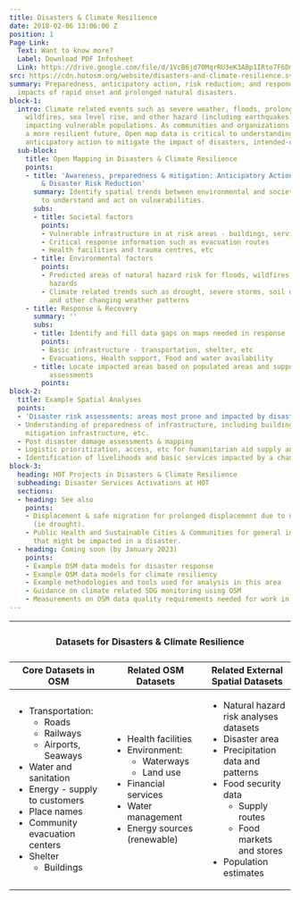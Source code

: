 ```yaml
---
title: Disasters & Climate Resilience
date: 2018-02-06 13:06:00 Z
position: 1
Page Link:
  Text: Want to know more?
  Label: Download PDF Infosheet
  Link: https://drive.google.com/file/d/1VcB6jd70MqrRU3eK3ABp1IRto7F6Dmm3/preview
src: https://cdn.hotosm.org/website/disasters-and-climate-resilience.svg
summary: Preparedness, anticipatory action, risk reduction; and responding to the
  impacts of rapid onset and prolonged natural disasters.
block-1:
  intro: Climate related events such as severe weather, floods, prolonged drought,
    wildfires, sea level rise, and other hazard (including earthquakes) are increasingly
    impacting vulnerable populations. As communities and organizations work towards
    a more resilient future, Open map data is critical to understanding risk and taking
    anticipatory action to mitigate the impact of disasters, intended-outcomes.
  sub-block:
    title: Open Mapping in Disasters & Climate Resilience
    points:
    - title: 'Awareness, preparedness & mitigation: Anticipatory Action, Early Action,
        & Disaster Risk Reduction'
      summary: Identify spatial trends between environmental and societal risk factors
        to understand and act on vulnerabilities.
      subs:
      - title: Societal factors
        points:
        - Vulnerable infrastructure in at risk areas - buildings, services, etc.
        - Critical response information such as evacuation routes
        - Health facilities and trauma centres, etc
      - title: Environmental factors
        points:
        - Predicted areas of natural hazard risk for floods, wildfires, and geologic
          hazards
        - Climate related trends such as drought, severe storms, soil degradation
          and other changing weather patterns
    - title: Response & Recovery
      summary: ''
      subs:
      - title: Identify and fill data gaps on maps needed in response
        points:
        - Basic infrastructure - transportation, shelter, etc
        - Evacuations, Health support, Food and water availability
      - title: Locate impacted areas based on populated areas and supporting damage
          assessments
        points: 
block-2:
  title: Example Spatial Analyses
  points:
  - 'Disaster risk assessments: areas most prone and impacted by disaster.'
  - Understanding of preparedness of infrastructure, including building material,
    mitigation infrastructure, etc.
  - Post disaster damage assessments & mapping
  - Logistic prioritization, access, etc for humanitarian aid supply and delivery
  - Identification of livelihoods and basic services impacted by a changing climate
block-3:
  heading: HOT Projects in Disasters & Climate Resilience
  subheading: Disaster Services Activations at HOT
  sections:
  - heading: See also
    points:
    - Displacement & safe migration for prolonged displacement due to natural hazards
      (ie drought).
    - Public Health and Sustainable Cities & Communities for general infrastructure
      that might be impacted in a disaster.
  - heading: Coming soon (by January 2023)
    points:
    - Example OSM data models for disaster response
    - Example OSM data models for climate resiliency
    - Example methodologies and tools used for analysis in this area
    - Guidance on climate related SDG monitoring using OSM
    - Measurements on OSM data quality requirements needed for work in this area
---
```


<table>
<colgroup>
<col width="10%" span="3" />
</colgroup>
<thead>
<tr>
<th colspan="3"><h4>Datasets for Disasters & Climate Resilience</h4></th>
</tr>
<tr>
<th>Core Datasets in OSM</th>
<th>Related OSM Datasets</th>
<th>Related External Spatial Datasets</th>
</tr>
</thead>
<tbody>
<tr>
<td>
<ul>
<li>Transportation:
<ul>
<li>Roads</li>
<li>Railways</li>
<li>Airports, Seaways</li>
</ul>
</li>
<li>Water and sanitation</li>
<li>Energy - supply to customers</li>
<li>Place names</li>
<li>Community evacuation centers</li>
<li>Shelter<ul><li>Buildings</li></ul></li>
</ul>
</td>
<td>
<ul>
<li>Health facilities</li>
<li>Environment:<ul>
<li>Waterways</li>
<li>Land use</li>
</ul></li>
<li>Financial services</li>
<li>Water management</li>
<li>Energy sources (renewable)</li>
</ul>
</td>
<td>
<ul>
<li>Natural hazard risk analyses datasets</li>
<li>Disaster area</li>
<li>Precipitation data and patterns</li>
<li>Food security data<ul>
<li>Supply routes</li>
<li>Food markets and stores</li>
</ul></li>
<li>Population estimates</li>
</ul>
</td>
</tr>
</tbody>
</table>
